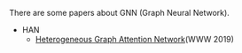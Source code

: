 There are some papers about GNN (Graph Neural Network).
* HAN
   - [Heterogeneous Graph Attention Network](https://arxiv.org/pdf/1903.07293.pdf)(WWW 2019)
